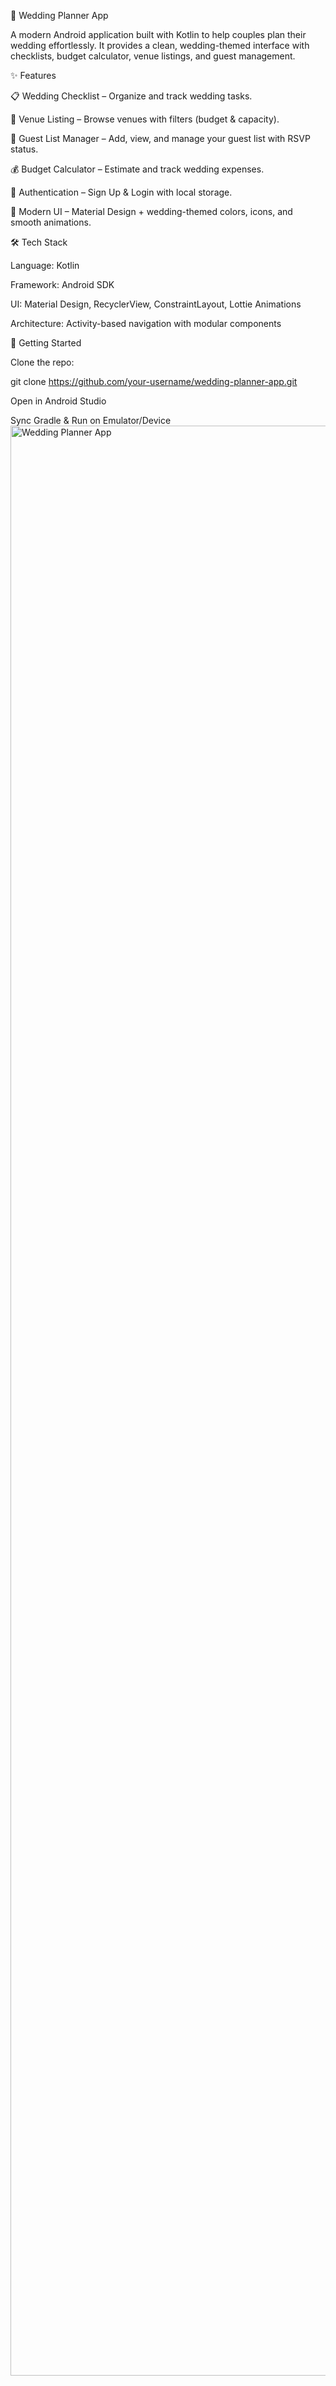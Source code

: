 💍 Wedding Planner App

A modern Android application built with Kotlin to help couples plan their wedding effortlessly.
It provides a clean, wedding-themed interface with checklists, budget calculator, venue listings, and guest management.

✨ Features

📋 Wedding Checklist – Organize and track wedding tasks.

🏰 Venue Listing – Browse venues with filters (budget & capacity).

👥 Guest List Manager – Add, view, and manage your guest list with RSVP status.

💰 Budget Calculator – Estimate and track wedding expenses.

🔐 Authentication – Sign Up & Login with local storage.

🎨 Modern UI – Material Design + wedding-themed colors, icons, and smooth animations.

🛠 Tech Stack

Language: Kotlin

Framework: Android SDK

UI: Material Design, RecyclerView, ConstraintLayout, Lottie Animations

Architecture: Activity-based navigation with modular components

🚀 Getting Started

Clone the repo:

git clone https://github.com/your-username/wedding-planner-app.git


Open in Android Studio

Sync Gradle & Run on Emulator/Device
<img width="1440" height="3120" alt="Wedding Planner App" src="https://github.com/user-attachments/assets/9270ac34-6810-4cb7-bd14-9745b31f0543" />

